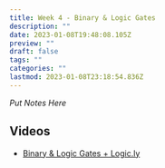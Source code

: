 ```yaml
---
title: Week 4 - Binary & Logic Gates
description: ""
date: 2023-01-08T19:48:08.105Z
preview: ""
draft: false
tags: ""
categories: ""
lastmod: 2023-01-08T23:18:54.836Z
---
```


_Put Notes Here_

## Videos

- [Binary & Logic Gates + Logic.ly](https://youtu.be/xXZP83k1DiM)

